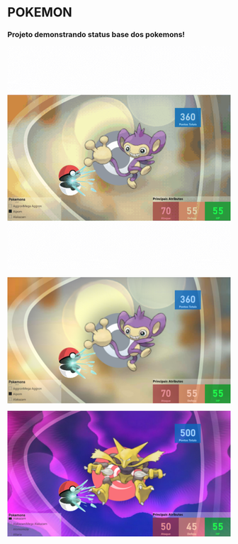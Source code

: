 # POKEMON
### Projeto demonstrando status base dos pokemons!

<a href="https://github.com/LimaAnthonyY/pokemonBI/blob/main/Projeto%20Pokemon/BI/Imagens/Design%20sem%20nome.gif?raw=true"> <img align="center" src="https://github.com/LimaAnthonyY/pokemonBI/blob/main/Projeto%20Pokemon/BI/Imagens/Design%20sem%20nome.gif?raw=true"></a>
<br>
<br>
<a href="https://github.com/LimaAnthonyY/pokemonBI/blob/main/Projeto%20Pokemon/BI/Imagens/poke.png?raw=true"> <img align="center" src="https://github.com/LimaAnthonyY/pokemonBI/blob/main/Projeto%20Pokemon/BI/Imagens/poke.png?raw=true"></a>
<br>
<br>
<a href="https://github.com/LimaAnthonyY/pokemonBI/blob/main/Projeto%20Pokemon/BI/Imagens/Poke2.png?raw=true"> <img align="center" src="https://github.com/LimaAnthonyY/pokemonBI/blob/main/Projeto%20Pokemon/BI/Imagens/Poke2.png?raw=true"></a>
